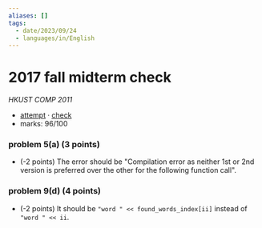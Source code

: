 ```yaml
---
aliases: []
tags:
  - date/2023/09/24
  - languages/in/English
---
```


# 2017 fall midterm check

_HKUST COMP 2011_

- [attempt](attempt.md) · [check](check.md)
- marks: 96/100

### problem 5(a) (3 points)

- (-2 points) The error should be "Compilation error as neither 1st or 2nd version is preferred over the other for the following function call".

### problem 9(d) (4 points)

- (-2 points) It should be `"word " << found_words_index[ii]` instead of `"word " << ii`.
